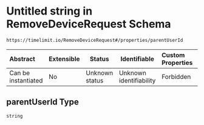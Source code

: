 # Untitled string in RemoveDeviceRequest Schema

```txt
https://timelimit.io/RemoveDeviceRequest#/properties/parentUserId
```




| Abstract            | Extensible | Status         | Identifiable            | Custom Properties | Additional Properties | Access Restrictions | Defined In                                                                                  |
| :------------------ | ---------- | -------------- | ----------------------- | :---------------- | --------------------- | ------------------- | ------------------------------------------------------------------------------------------- |
| Can be instantiated | No         | Unknown status | Unknown identifiability | Forbidden         | Allowed               | none                | [RemoveDeviceRequest.schema.json\*](RemoveDeviceRequest.schema.json "open original schema") |

## parentUserId Type

`string`
